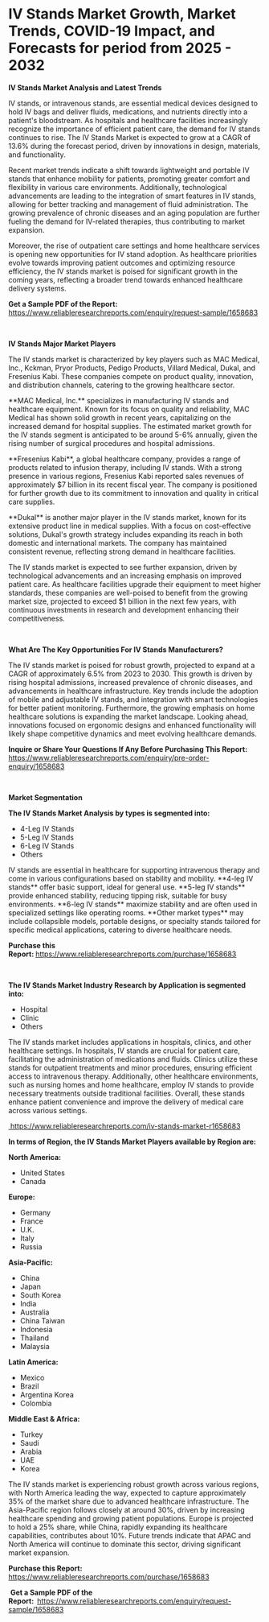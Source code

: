 <p><h1>IV Stands Market Growth, Market Trends, COVID-19 Impact, and Forecasts for period from 2025 - 2032</h1></p><p><strong>IV Stands Market Analysis and Latest Trends</strong></p>
<p><p>IV stands, or intravenous stands, are essential medical devices designed to hold IV bags and deliver fluids, medications, and nutrients directly into a patient's bloodstream. As hospitals and healthcare facilities increasingly recognize the importance of efficient patient care, the demand for IV stands continues to rise. The IV Stands Market is expected to grow at a CAGR of 13.6% during the forecast period, driven by innovations in design, materials, and functionality.</p><p>Recent market trends indicate a shift towards lightweight and portable IV stands that enhance mobility for patients, promoting greater comfort and flexibility in various care environments. Additionally, technological advancements are leading to the integration of smart features in IV stands, allowing for better tracking and management of fluid administration. The growing prevalence of chronic diseases and an aging population are further fueling the demand for IV-related therapies, thus contributing to market expansion.</p><p>Moreover, the rise of outpatient care settings and home healthcare services is opening new opportunities for IV stand adoption. As healthcare priorities evolve towards improving patient outcomes and optimizing resource efficiency, the IV stands market is poised for significant growth in the coming years, reflecting a broader trend towards enhanced healthcare delivery systems.</p></p>
<p><strong>Get a Sample PDF of the Report:&nbsp;</strong> <a href="https://www.reliableresearchreports.com/enquiry/request-sample/1658683?utm_campaign=9&utm_medium=2&utm_source=Github&utm_content=ia&utm_term=13042025&utm_id=iv-stands">https://www.reliableresearchreports.com/enquiry/request-sample/1658683</a></p>
<p>&nbsp;</p>
<p><strong>IV Stands Major Market Players</strong></p>
<p><p>The IV stands market is characterized by key players such as MAC Medical, Inc., Kckman, Pryor Products, Pedigo Products, Villard Medical, Dukal, and Fresenius Kabi. These companies compete on product quality, innovation, and distribution channels, catering to the growing healthcare sector.</p><p>**MAC Medical, Inc.** specializes in manufacturing IV stands and healthcare equipment. Known for its focus on quality and reliability, MAC Medical has shown solid growth in recent years, capitalizing on the increased demand for hospital supplies. The estimated market growth for the IV stands segment is anticipated to be around 5-6% annually, given the rising number of surgical procedures and hospital admissions.</p><p>**Fresenius Kabi**, a global healthcare company, provides a range of products related to infusion therapy, including IV stands. With a strong presence in various regions, Fresenius Kabi reported sales revenues of approximately $7 billion in its recent fiscal year. The company is positioned for further growth due to its commitment to innovation and quality in critical care supplies.</p><p>**Dukal** is another major player in the IV stands market, known for its extensive product line in medical supplies. With a focus on cost-effective solutions, Dukal's growth strategy includes expanding its reach in both domestic and international markets. The company has maintained consistent revenue, reflecting strong demand in healthcare facilities.</p><p>The IV stands market is expected to see further expansion, driven by technological advancements and an increasing emphasis on improved patient care. As healthcare facilities upgrade their equipment to meet higher standards, these companies are well-poised to benefit from the growing market size, projected to exceed $1 billion in the next few years, with continuous investments in research and development enhancing their competitiveness.</p></p>
<p>&nbsp;</p>
<p><strong>What Are The Key Opportunities For IV Stands Manufacturers?</strong></p>
<p><p>The IV stands market is poised for robust growth, projected to expand at a CAGR of approximately 6.5% from 2023 to 2030. This growth is driven by rising hospital admissions, increased prevalence of chronic diseases, and advancements in healthcare infrastructure. Key trends include the adoption of mobile and adjustable IV stands, and integration with smart technologies for better patient monitoring. Furthermore, the growing emphasis on home healthcare solutions is expanding the market landscape. Looking ahead, innovations focused on ergonomic designs and enhanced functionality will likely shape competitive dynamics and meet evolving healthcare demands.</p></p>
<p><strong>Inquire or Share Your Questions If Any Before Purchasing This Report:</strong> <a href="https://www.reliableresearchreports.com/enquiry/pre-order-enquiry/1658683?utm_campaign=9&utm_medium=2&utm_source=Github&utm_content=ia&utm_term=13042025&utm_id=iv-stands">https://www.reliableresearchreports.com/enquiry/pre-order-enquiry/1658683</a></p>
<p>&nbsp;</p>
<p><strong>Market Segmentation</strong></p>
<p><strong>The IV Stands Market Analysis by types is segmented into:</strong></p>
<p><ul><li>4-Leg IV Stands</li><li>5-Leg IV Stands</li><li>6-Leg IV Stands</li><li>Others</li></ul></p>
<p><p>IV stands are essential in healthcare for supporting intravenous therapy and come in various configurations based on stability and mobility. **4-leg IV stands** offer basic support, ideal for general use. **5-leg IV stands** provide enhanced stability, reducing tipping risk, suitable for busy environments. **6-leg IV stands** maximize stability and are often used in specialized settings like operating rooms. **Other market types** may include collapsible models, portable designs, or specialty stands tailored for specific medical applications, catering to diverse healthcare needs.</p></p>
<p><strong>Purchase this Report:&nbsp;</strong><a href="https://www.reliableresearchreports.com/purchase/1658683?utm_campaign=9&utm_medium=2&utm_source=Github&utm_content=ia&utm_term=13042025&utm_id=iv-stands">https://www.reliableresearchreports.com/purchase/1658683</a></p>
<p>&nbsp;</p>
<p><strong>The IV Stands Market Industry Research by Application is segmented into:</strong></p>
<p><ul><li>Hospital</li><li>Clinic</li><li>Others</li></ul></p>
<p><p>The IV stands market includes applications in hospitals, clinics, and other healthcare settings. In hospitals, IV stands are crucial for patient care, facilitating the administration of medications and fluids. Clinics utilize these stands for outpatient treatments and minor procedures, ensuring efficient access to intravenous therapy. Additionally, other healthcare environments, such as nursing homes and home healthcare, employ IV stands to provide necessary treatments outside traditional facilities. Overall, these stands enhance patient convenience and improve the delivery of medical care across various settings.</p></p>
<p><a href="https://www.reliableresearchreports.com/iv-stands-market-r1658683?utm_campaign=9&utm_medium=2&utm_source=Github&utm_content=ia&utm_term=13042025&utm_id=iv-stands">&nbsp;https://www.reliableresearchreports.com/iv-stands-market-r1658683</a></p>
<p><strong>In terms of Region, the IV Stands Market Players available by Region are:</strong></p>
<p>
    <p> <strong> North America: </strong>
        <ul>
            <li>United States</li>
            <li>Canada</li>
        </ul>
        </p> 
    <p> <strong> Europe: </strong>
        <ul>
            <li>Germany</li>
            <li>France</li>
            <li>U.K.</li>
            <li>Italy</li>
            <li>Russia</li>
        </ul>
        </p> 
    <p> <strong> Asia-Pacific: </strong>
        <ul>
            <li>China</li>
            <li>Japan</li>
            <li>South Korea</li>
            <li>India</li>
            <li>Australia</li>
            <li>China Taiwan</li>
            <li>Indonesia</li>
            <li>Thailand</li>
            <li>Malaysia</li>
        </ul>
        </p> 
    <p> <strong> Latin America: </strong>
        <ul>
            <li>Mexico</li>
            <li>Brazil</li>
            <li>Argentina Korea</li>
            <li>Colombia</li>
        </ul>
        </p> 
    <p> <strong> Middle East & Africa: </strong>
        <ul>
            <li>Turkey</li>
            <li>Saudi</li>
            <li>Arabia</li>
            <li>UAE</li>
            <li>Korea</li>
        </ul>
    </p>
    </p>
<p><p>The IV stands market is experiencing robust growth across various regions, with North America leading the way, expected to capture approximately 35% of the market share due to advanced healthcare infrastructure. The Asia-Pacific region follows closely at around 30%, driven by increasing healthcare spending and growing patient populations. Europe is projected to hold a 25% share, while China, rapidly expanding its healthcare capabilities, contributes about 10%. Future trends indicate that APAC and North America will continue to dominate this sector, driving significant market expansion.</p></p>
<p><strong>Purchase this Report: </strong><a href="https://www.reliableresearchreports.com/purchase/1658683?utm_campaign=9&utm_medium=2&utm_source=Github&utm_content=ia&utm_term=13042025&utm_id=iv-stands">https://www.reliableresearchreports.com/purchase/1658683</a></p>
<p>&nbsp;<strong>Get a Sample PDF of the Report:&nbsp;&nbsp;</strong><a href="https://www.reliableresearchreports.com/enquiry/request-sample/1658683?utm_campaign=9&utm_medium=2&utm_source=Github&utm_content=ia&utm_term=13042025&utm_id=iv-stands">https://www.reliableresearchreports.com/enquiry/request-sample/1658683</a></p>
<p><strong></strong></p>
<p><p></p><p></p><p></p></p>